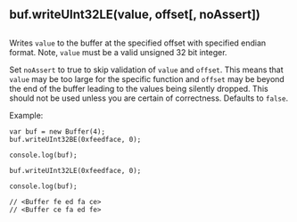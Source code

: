 ## buf.writeUInt32LE(value, offset\[, noAssert\])

## 

Writes `value` to the buffer at the specified offset with specified endian
format. Note, `value` must be a valid unsigned 32 bit integer.

Set `noAssert` to true to skip validation of `value` and `offset`. This means
that `value` may be too large for the specific function and `offset` may be
beyond the end of the buffer leading to the values being silently dropped. This
should not be used unless you are certain of correctness. Defaults to `false`.

Example:

    var buf = new Buffer(4);
    buf.writeUInt32BE(0xfeedface, 0);
    
    console.log(buf);
    
    buf.writeUInt32LE(0xfeedface, 0);
    
    console.log(buf);
    
    // <Buffer fe ed fa ce>
    // <Buffer ce fa ed fe>